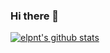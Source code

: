 ### Hi there 👋

[![elpnt's github stats](https://github-readme-stats.vercel.app/api?username=elpnt)](https://github.com/anuraghazra/github-readme-stats)
